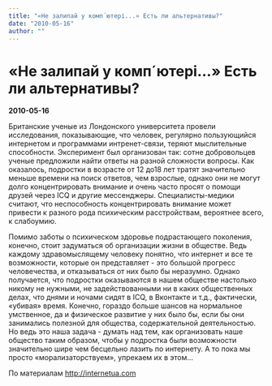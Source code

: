 ```yaml
---
title: "«Не залипай у комп´ютері...» Есть ли альтернативы?"
date: "2010-05-16"
author: ""
---
```


# «Не залипай у комп´ютері...» Есть ли альтернативы?

**2010-05-16** 

Британские ученые из Лондонского университета провели исследования, показывающие, что человек, регулярно пользующийся интернетом и программами интренет-связи, теряют мыслительные способности. Эксперимент был организован так: сотне добровольцев ученые предложили найти ответы на разной сложности вопросы. Как оказалось, подростки в возрасте от 12 до18 лет тратят значительно меньше времени на поиск ответов, чем взрослые, однако они не могут долго концентрировать внимание и очень часто просят о помощи друзей через ICQ и другие мессенджеры. Специалисты-медики считают, что неспособность концентрировать внимание может привести к разного рода психическим расстройствам, вероятнее всего, к слабоумию.

Помимо заботы о психическом здоровье подрастающего поколения, конечно, стоит задуматься об организации жизни в обществе. Ведь каждому здравомыслящему человеку понятно, что интернет и все те возможности, которые он представляет - это большой прогресс человечества, и отказываться от них было бы неразумно. Однако получается, что подростки оказываются в нашем обществе настолько никому не нужными, не задействованными ни в каких общественных делах, что днями и ночами сидят в ICQ, в Вконтакте и т.д., фактически, «убивая» время. Конечно, гораздо больше шансов на нормальное умственное, да и физическое развитие у них было бы, если бы они занимались полезной для общества, содержательной деятельностью. Но ведь это наша задача - думать над тем, как организовать наше общество таким образом, чтобы у подростка были возможности значительно шире чем бесцельно лазить по интернету. А то пока мы просто «морализаторствуем», упрекаем их в этом...

По материалам http://internetua.com